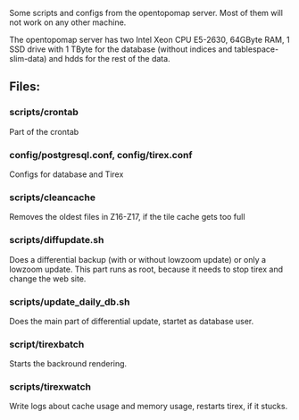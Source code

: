 Some scripts and configs from the opentopomap server. Most of them
will not work on any other machine.

The opentopomap server has two Intel Xeon CPU E5-2630, 64GByte RAM, 1 SSD
drive with 1 TByte for the database (without indices and tablespace-slim-data) 
and hdds for the rest of the data.

## Files:

### scripts/crontab
Part of the crontab

### config/postgresql.conf, config/tirex.conf
Configs for database and Tirex

### scripts/cleancache  
Removes the oldest files in Z16-Z17, if the tile cache gets too full

### scripts/diffupdate.sh
Does a differential backup (with or without lowzoom update) or only
a lowzoom update. This part runs as root, because it needs to stop 
tirex and change the web site.

### scripts/update_daily_db.sh
Does the main part of differential update, startet as database user. 

### script/tirexbatch
Starts the backround rendering.

### scripts/tirexwatch
Write logs about cache usage and memory usage, restarts tirex, if it stucks.


